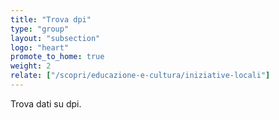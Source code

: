 ```yaml
---
title: "Trova dpi"
type: "group"
layout: "subsection"
logo: "heart"
promote_to_home: true
weight: 2
relate: ["/scopri/educazione-e-cultura/iniziative-locali"]
---
```


Trova dati su dpi.